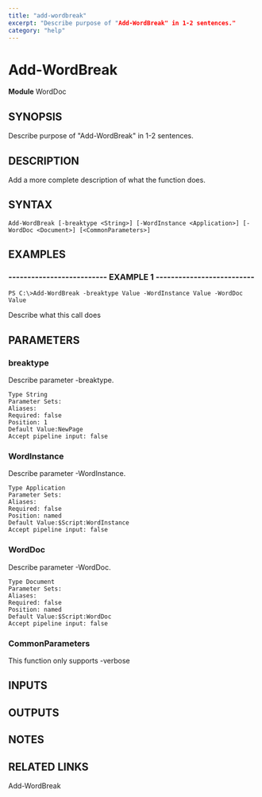 ```yaml
---
title: "add-wordbreak"
excerpt: "Describe purpose of "Add-WordBreak" in 1-2 sentences."
category: "help"
---
```


# Add-WordBreak
**Module** WordDoc

## SYNOPSIS
Describe purpose of "Add-WordBreak" in 1-2 sentences.

## DESCRIPTION
Add a more complete description of what the function does.

## SYNTAX

```
Add-WordBreak [-breaktype <String>] [-WordInstance <Application>] [-WordDoc <Document>] [<CommonParameters>]
```


## EXAMPLES

### -------------------------- EXAMPLE 1 --------------------------


```
PS C:\>Add-WordBreak -breaktype Value -WordInstance Value -WordDoc Value
```

Describe what this call does


## PARAMETERS

### breaktype

Describe parameter -breaktype.

```
Type String
Parameter Sets: 
Aliases: 
Required: false
Position: 1
Default Value:NewPage
Accept pipeline input: false
```
### WordInstance

Describe parameter -WordInstance.

```
Type Application
Parameter Sets: 
Aliases: 
Required: false
Position: named
Default Value:$Script:WordInstance
Accept pipeline input: false
```
### WordDoc

Describe parameter -WordDoc.

```
Type Document
Parameter Sets: 
Aliases: 
Required: false
Position: named
Default Value:$Script:WordDoc
Accept pipeline input: false
```
### CommonParameters

This function only supports -verbose

## INPUTS

## OUTPUTS

## NOTES

## RELATED LINKS

Add-WordBreak
